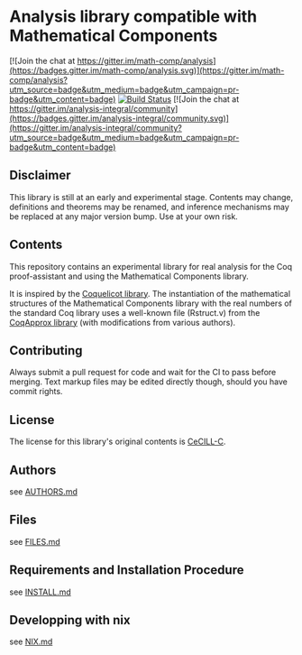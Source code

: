 Analysis library compatible with Mathematical Components
========================================================

[![Join the chat at https://gitter.im/math-comp/analysis](https://badges.gitter.im/math-comp/analysis.svg)](https://gitter.im/math-comp/analysis?utm_source=badge&utm_medium=badge&utm_campaign=pr-badge&utm_content=badge)
[![Build Status](https://travis-ci.org/math-comp/analysis.svg?branch=master)](https://travis-ci.org/math-comp/analysis) [![Join the chat at https://gitter.im/analysis-integral/community](https://badges.gitter.im/analysis-integral/community.svg)](https://gitter.im/analysis-integral/community?utm_source=badge&utm_medium=badge&utm_campaign=pr-badge&utm_content=badge)

## Disclaimer

This library is still at an early and experimental stage.
Contents may change, definitions and theorems may be renamed,
and inference mechanisms may be replaced at any major version bump.
Use at your own risk.

## Contents

This repository contains an experimental library for real analysis
for the Coq proof-assistant and using the Mathematical Components
library.

It is inspired by the [Coquelicot library]. The instantiation of the
mathematical structures of the Mathematical Components library with
the real numbers of the standard Coq library uses a well-known file
(Rstruct.v) from the [CoqApprox library] (with modifications from various
authors).

[Coquelicot library]: http://coquelicot.saclay.inria.fr/
[CoqApprox library]: http://tamadi.gforge.inria.fr/CoqApprox/

## Contributing

Always submit a pull request for code and wait for the CI to pass before merging.
Text markup files may be edited directly though, should you have commit rights.

## License

The license for this library's original contents is [CeCILL-C].

[CeCILL-C]: http://www.cecill.info/index.en.html

## Authors

see [AUTHORS.md](AUTHORS.md)

## Files

see [FILES.md](FILES.md)

## Requirements and Installation Procedure

see [INSTALL.md](INSTALL.md)

## Developping with nix

see [NIX.md](NIX.md)
